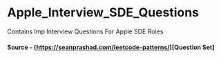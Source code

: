 # Apple_Interview_SDE_Questions
 Contains Imp Interview Questions For Apple SDE Roles

#### Source - (https://seanprashad.com/leetcode-patterns/)[Question Set]
